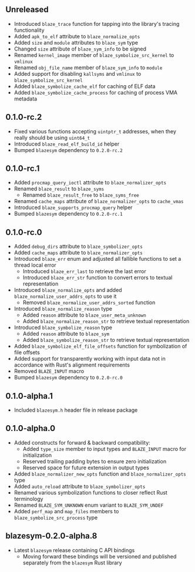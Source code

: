 Unreleased
----------
- Introduced `blaze_trace` function for tapping into the library's
  tracing functionality
- Added `apk_to_elf` attribute to `blaze_normalize_opts`
- Added `size` and `module` attributes to `blaze_sym` type
- Changed `size` attribute of `blaze_sym_info` to be signed
- Renamed `kernel_image` member of `blaze_symbolize_src_kernel` to
  `vmlinux`
- Renamed `obj_file_name` member of `blaze_sym_info` to `module`
- Added support for disabling `kallsyms` and `vmlinux` to
  `blaze_symbolize_src_kernel`
- Added `blaze_symbolize_cache_elf` for caching of ELF data
- Added `blaze_symbolize_cache_process` for caching of process VMA
  metadata


0.1.0-rc.2
----------
- Fixed various functions accepting `uintptr_t` addresses, when they
  really should be using `uint64_t`
- Introduced `blaze_read_elf_build_id` helper
- Bumped `blazesym` dependency to `0.2.0-rc.2`


0.1.0-rc.1
----------
- Added `procmap_query_ioctl` attribute to `blaze_normalizer_opts`
- Renamed `blaze_result` to `blaze_syms`
  - Renamed `blaze_result_free` to `blaze_syms_free`
- Renamed `cache_maps` attribute of `blaze_normalizer_opts` to
  `cache_vmas`
- Introduced `blaze_supports_procmap_query` helper
- Bumped `blazesym` dependency to `0.2.0-rc.1`


0.1.0-rc.0
----------
- Added `debug_dirs` attribute to `blaze_symbolizer_opts`
- Added `cache_maps` attribute to `blaze_normalizer_opts`
- Introduced `blaze_err` enum and adjusted all fallible functions to
  set a thread local error
  - Introduced `blaze_err_last` to retrieve the last error
  - Introduced `blaze_err_str` function to convert errors to textual
    representation
- Introduced `blaze_normalize_opts` and added
  `blaze_normalize_user_addrs_opts` to use it
  - Removed `blaze_normalize_user_addrs_sorted` function
- Introduced `blaze_normalize_reason` type
  - Added `reason` attribute to `blaze_user_meta_unknown`
  - Added `blaze_normalize_reason_str` to retrieve textual representation
- Introduced `blaze_symbolize_reason` type
  - Added `reason` attribute to `blaze_sym`
  - Added `blaze_symbolize_reason_str` to retrieve textual representation
- Added `blaze_symbolize_elf_file_offsets` function for symbolization of
  file offsets
- Added support for transparently working with input data not in accordance with
  Rust's alignment requirements
- Removed `BLAZE_INPUT` macro
- Bumped `blazesym` dependency to `0.2.0-rc.0`


0.1.0-alpha.1
-------------
- Included `blazesym.h` header file in release package


0.1.0-alpha.0
-------------
- Added constructs for forward & backward compatibility:
  - Added `type_size` member to input types and `BLAZE_INPUT` macro for
    initialization
  - Reserved trailing padding bytes to ensure zero initialization
  - Reserved space for future extension in output types
- Added `blaze_normalizer_new_opts` function and `blaze_normalizer_opts` type
- Added `auto_reload` attribute to `blaze_symbolizer_opts`
- Renamed various symbolization functions to closer reflect Rust terminology
- Renamed `BLAZE_SYM_UNKNOWN` enum variant to `BLAZE_SYM_UNDEF`
- Added `perf_map` and `map_files` members to `blaze_symbolize_src_process` type


blazesym-0.2.0-alpha.8
----------------------
- Latest `blazesym` release containing C API bindings
  - Moving forward these bindings will be versioned and published separately
    from the `blazesym` Rust library
